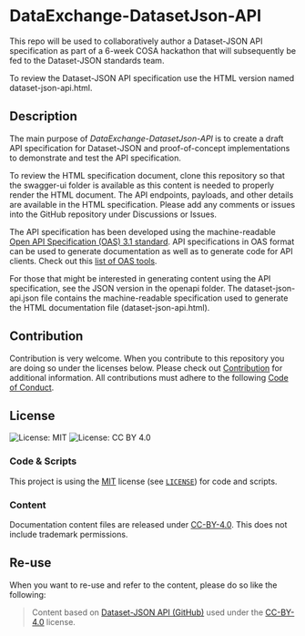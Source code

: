 # DataExchange-DatasetJson-API

This repo will be used to collaboratively author a Dataset-JSON API specification as part of a 6-week COSA hackathon 
that will subsequently be fed to the Dataset-JSON standards team.

To review the Dataset-JSON API specification use the HTML version named dataset-json-api.html.

## Description

The main purpose of *DataExchange-DatasetJson-API* is to create a draft API specification for Dataset-JSON and 
proof-of-concept implementations to demonstrate and test the API specification.

To review the HTML specification document, clone this repository so that the swagger-ui folder is available as this
content is needed to properly render the HTML document. The API endpoints, payloads, and other details are available
in the HTML specification. Please add any comments or issues into the GitHub repository under Discussions or Issues.

The API specification has been developed using the machine-readable 
[Open API Specification (OAS) 3.1 standard](https://github.com/OAI/OpenAPI-Specification). API specifications in OAS 
format can be used to generate documentation as well as to generate code for API clients. 
Check out this [list of OAS tools](https://openapi.tools/). 

For those that might be interested in generating content using the API specification, see the JSON version in the 
openapi folder. The dataset-json-api.json file contains the machine-readable specification used to generate the 
HTML documentation file (dataset-json-api.html).

## Contribution

Contribution is very welcome. When you contribute to this repository you are doing so under the licenses below. 
Please check out [Contribution](CONTRIBUTING.md) for additional information. All contributions must adhere to the 
following [Code of Conduct](CODE_OF_CONDUCT.md).

## License

![License: MIT](https://img.shields.io/badge/License-MIT-blue.svg) ![License: CC BY 4.0](https://img.shields.io/badge/License-CC_BY_4.0-blue.svg)

### Code & Scripts

This project is using the [MIT](http://www.opensource.org/licenses/MIT "The MIT License | Open Source Initiative") license 
(see [`LICENSE`](LICENSE)) for code and scripts.

### Content

Documentation content files are released under [CC-BY-4.0](https://creativecommons.org/licenses/by/4.0/). This does not include trademark permissions.

## Re-use

When you want to re-use and refer to the content, please do so like the following:

> Content based on [Dataset-JSON API (GitHub)](https://github.com/cdisc-org/DataExchange-DatasetJson-API) used under the [CC-BY-4.0](https://creativecommons.org/licenses/by/4.0/) license.




